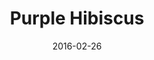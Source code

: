 ---
date: 2016-02-26
dateYear: 2016
isbn: 9781616202415
title: Purple Hibiscus
description: "Fifteen-year-old Kambili and her older brother Jaja lead a privileged life in Enugu, Nigeria. They live in a beautiful house, with a caring family, and attend an exclusive missionary school. They're completely shielded from the troubles of the world. Yet, as Kambili reveals in her tender-voiced account, things are less perfect than they appear. Although her Papa is generous and well respected, he is fanatically religious and tyrannical at home—a home that is silent and suffocating. As the country begins to fall apart under a military coup, Kambili and Jaja are sent to their aunt, a university professor outside the city, where they discover a life beyond the confines of their father’s authority. Books cram the shelves, curry and nutmeg permeate the air, and their cousins’ laughter rings throughout the house. When they return home, tensions within the family escalate, and Kambili must find the strength to keep her loved ones together. Purple Hibiscus is an exquisite novel about the emotional turmoil of adolescence, the powerful bonds of family, and the bright promise of freedom."
cover: cover-purple-hibiscus.jpeg
coverGoogle: https://books.google.com/books/content?id=g-kBBBPhaZ4C&printsec=frontcover&img=1&zoom=1&edge=curl&source=gbs_api
pageCount: 321
authors: Chimamanda Ngozi Adichie
publishers: Algonquin Books
published: 2012-04-17
publishedYear: 2012
shelves:
- fiction
---